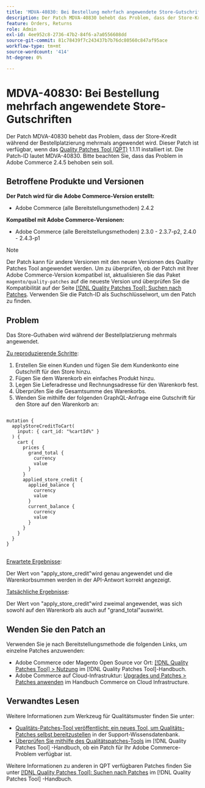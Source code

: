```yaml
---
title: 'MDVA-40830: Bei Bestellung mehrfach angewendete Store-Gutschriften'
description: Der Patch MDVA-40830 behebt das Problem, dass der Store-Kredit während der Bestellplatzierung mehrmals angewendet wird. Dieser Patch ist verfügbar, wenn das [Quality Patches Tool (QPT)](https://experienceleague.adobe.com/en/docs/commerce-knowledge-base/kb/announcements/commerce-announcements/magento-quality-patches-released-new-tool-to-self-serve-quality-patches) 1.1.11 installiert ist. Die Patch-ID lautet MDVA-40830. Bitte beachten Sie, dass das Problem in Adobe Commerce 2.4.5 behoben sein soll.
feature: Orders, Returns
role: Admin
exl-id: 4ee952c8-2736-47b2-84f6-a7a0556608dd
source-git-commit: 81c78439f7c243437b7b76dc80560c847af95ace
workflow-type: tm+mt
source-wordcount: '414'
ht-degree: 0%

---
```


# MDVA-40830: Bei Bestellung mehrfach angewendete Store-Gutschriften

Der Patch MDVA-40830 behebt das Problem, dass der Store-Kredit während der Bestellplatzierung mehrmals angewendet wird. Dieser Patch ist verfügbar, wenn das [Quality Patches Tool (QPT)](https://experienceleague.adobe.com/en/docs/commerce-knowledge-base/kb/announcements/commerce-announcements/magento-quality-patches-released-new-tool-to-self-serve-quality-patches) 1.1.11 installiert ist. Die Patch-ID lautet MDVA-40830. Bitte beachten Sie, dass das Problem in Adobe Commerce 2.4.5 behoben sein soll.

## Betroffene Produkte und Versionen

**Der Patch wird für die Adobe Commerce-Version erstellt:**

* Adobe Commerce (alle Bereitstellungsmethoden) 2.4.2

**Kompatibel mit Adobe Commerce-Versionen:**

* Adobe Commerce (alle Bereitstellungsmethoden) 2.3.0 - 2.3.7-p2, 2.4.0 - 2.4.3-p1

>[!NOTE]
>
>Der Patch kann für andere Versionen mit den neuen Versionen des Quality Patches Tool angewendet werden. Um zu überprüfen, ob der Patch mit Ihrer Adobe Commerce-Version kompatibel ist, aktualisieren Sie das Paket `magento/quality-patches` auf die neueste Version und überprüfen Sie die Kompatibilität auf der Seite [[!DNL Quality Patches Tool]: Suchen nach Patches](https://experienceleague.adobe.com/en/docs/commerce-knowledge-base/kb/announcements/commerce-announcements/magento-quality-patches-released-new-tool-to-self-serve-quality-patches). Verwenden Sie die Patch-ID als Suchschlüsselwort, um den Patch zu finden.

## Problem

Das Store-Guthaben wird während der Bestellplatzierung mehrmals angewendet.

<u>Zu reproduzierende Schritte</u>:

1. Erstellen Sie einen Kunden und fügen Sie dem Kundenkonto eine Gutschrift für den Store hinzu.
1. Fügen Sie dem Warenkorb ein einfaches Produkt hinzu.
1. Legen Sie Lieferadresse und Rechnungsadresse für den Warenkorb fest.
1. Überprüfen Sie die Gesamtsumme des Warenkorbs.
1. Wenden Sie mithilfe der folgenden GraphQL-Anfrage eine Gutschrift für den Store auf den Warenkorb an:

<pre>
<code class="language-graphql">
mutation {
  applyStoreCreditToCart(
    input: { cart_id: "%cartId%" }
  ) {
    cart {
      prices {
        grand_total {
          currency
          value
        }
      }
      applied_store_credit {
        applied_balance {
          currency
          value
        }
        current_balance {
          currency
          value
        }
      }
    }
  }
}
</code>
</pre>

<u>Erwartete Ergebnisse</u>:

Der Wert von &quot;apply_store_credit&quot;wird genau angewendet und die Warenkorbsummen werden in der API-Antwort korrekt angezeigt.

<u>Tatsächliche Ergebnisse</u>:

Der Wert von &quot;apply_store_credit&quot;wird zweimal angewendet, was sich sowohl auf den Warenkorb als auch auf &quot;grand_total&quot;auswirkt.

## Wenden Sie den Patch an

Verwenden Sie je nach Bereitstellungsmethode die folgenden Links, um einzelne Patches anzuwenden:

* Adobe Commerce oder Magento Open Source vor Ort: [[!DNL Quality Patches Tool] > Nutzung](/help/tools/quality-patches-tool/usage.md) im [!DNL Quality Patches Tool]-Handbuch.
* Adobe Commerce auf Cloud-Infrastruktur: [Upgrades und Patches > Patches anwenden](https://experienceleague.adobe.com/docs/commerce-cloud-service/user-guide/develop/upgrade/apply-patches.html) im Handbuch Commerce on Cloud Infrastructure.

## Verwandtes Lesen

Weitere Informationen zum Werkzeug für Qualitätsmuster finden Sie unter:

* [Qualitäts-Patches-Tool veröffentlicht: ein neues Tool, um Qualitäts-Patches selbst bereitzustellen](https://experienceleague.adobe.com/en/docs/commerce-knowledge-base/kb/announcements/commerce-announcements/magento-quality-patches-released-new-tool-to-self-serve-quality-patches) in der Support-Wissensdatenbank.
* [Überprüfen Sie mithilfe des Qualitätspatches-Tools](/help/tools/quality-patches-tool/patches-available-in-qpt/check-patch-for-magento-issue-with-magento-quality-patches.md) im [!DNL Quality Patches Tool] -Handbuch, ob ein Patch für Ihr Adobe Commerce-Problem verfügbar ist.

Weitere Informationen zu anderen in QPT verfügbaren Patches finden Sie unter [[!DNL Quality Patches Tool]: Suchen nach Patches](https://experienceleague.adobe.com/tools/commerce-quality-patches/index.html) im [!DNL Quality Patches Tool] -Handbuch.
